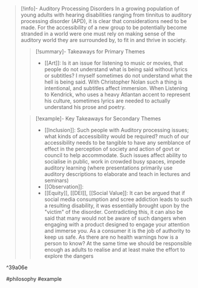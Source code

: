 > [!info]- Auditory Processing Disorders
> In a growing population of young adults with hearing disabilities ranging from tinnitus to auditory processing disorder (APD), it is clear that considerations need to be made. For the accessibility of a new group to be potentially become stranded in a world were one must rely on making sense of the auditory world they are surrounded by, to fit in and thrive in society.
> > [!summary]- Takeaways for Primary Themes
> > - [[Art]]: Is it an issue for listening to music or movies, that people do not understand what is being said without lyrics or subtitles? I myself sometimes do not understand what the hell is being said. With Christopher Nolan such a thing is intentional, and subtitles affect immersion. When Listening to Kendrick, who uses a heavy Atlantan accent to represent his culture, sometimes lyrics are needed to actually understand his prose and poetry.
>
> > [!example]- Key Takeaways for Secondary Themes
> > - [[Inclusion]]: Such people with Auditory processing issues; what kinds of accessibility would be required? much of our accessibility needs to be tangible to have any semblance of effect in the perception of society and action of govt or council to help accommodate. Such issues affect ability to socialise in public, work in crowded busy spaces, impede auditory learning (where presentations primarily use auditory descriptions to elaborate and teach in lectures and seminars)
> > - [[Observation]]:  
> > - [[Equity]], [[DEI]], [[Social Value]]: It can be argued that if social media consumption and scree addiction leads to such a resulting disability, it was essentially brought upon by the "victim" of the disorder. Contradicting this, it can also be said that many would not be aware of such dangers when engaging with a product designed to engage your attention and immerse you. As a consumer it is the job of authority to keep us safe. As there are no health warnings how is a person to know? At the same time we should be responsible enough as adults to realise and at least make the effort to explore the dangers 

^39a06e

#philosophy #example 